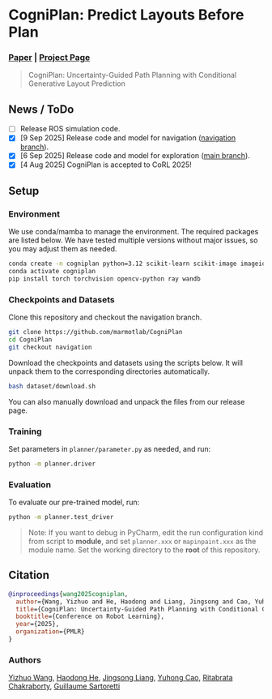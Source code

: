 # CogniPlan: Predict Layouts Before Plan

### [Paper](https://arxiv.org/pdf/2508.03027) | [Project Page](https://yizhuo-wang.com/cogniplan/)

> CogniPlan: Uncertainty-Guided Path Planning with Conditional Generative Layout Prediction


## News / ToDo

- [ ] Release ROS simulation code.
- [x] [9 Sep 2025] Release code and model for navigation ([navigation branch](https://github.com/marmotlab/CogniPlan/tree/navigation)).
- [x] [6 Sep 2025] Release code and model for exploration ([main branch](https://github.com/marmotlab/CogniPlan/tree/main)).
- [x] [4 Aug 2025] CogniPlan is accepted to CoRL 2025!

## Setup

### Environment

We use conda/mamba to manage the environment.
The required packages are listed below.
We have tested multiple versions without major issues, so you may adjust them as needed.

```bash
conda create -n cogniplan python=3.12 scikit-learn scikit-image imageio pandas tensorboard matplotlib  # additional scikit-learn required
conda activate cogniplan
pip install torch torchvision opencv-python ray wandb
```

### Checkpoints and Datasets

Clone this repository and checkout the navigation branch.

```bash
git clone https://github.com/marmotlab/CogniPlan
cd CogniPlan
git checkout navigation
```

Download the checkpoints and datasets using the scripts below.
It will unpack them to the corresponding directories automatically.

```bash
bash dataset/download.sh
```

You can also manually download and unpack the files from our release page.


### Training

Set parameters in `planner/parameter.py` as needed, and run:

```bash
python -m planner.driver
```

### Evaluation

To evaluate our pre-trained model, run:

```bash
python -m planner.test_driver
```

> Note: If you want to debug in PyCharm, edit the run configuration kind from script to **module**, 
> and set `planner.xxx` or `mapinpaint.xxx` as the module name.
> Set the working directory to the **root** of this repository.


## Citation

```bibtex
@inproceedings{wang2025cogniplan,
  author={Wang, Yizhuo and He, Haodong and Liang, Jingsong and Cao, Yuhong and Chakraborty, Ritabrata and Sartoretti, Guillaume},
  title={CogniPlan: Uncertainty-Guided Path Planning with Conditional Generative Layout Prediction},
  booktitle={Conference on Robot Learning},
  year={2025},
  organization={PMLR}
}
```

### Authors
[Yizhuo Wang](https://www.yizhuo-wang.com/),
[Haodong He](https://hehaodong2004.github.io/),
[Jingsong Liang](https://jingsongliang.com/),
[Yuhong Cao](https://www.yuhongcao.online/),
[Ritabrata Chakraborty](https://in.linkedin.com/in/ritabrata-chakraborty-a63268251/),
[Guillaume Sartoretti](https://cde.nus.edu.sg/me/staff/sartoretti-guillaume-a/)
